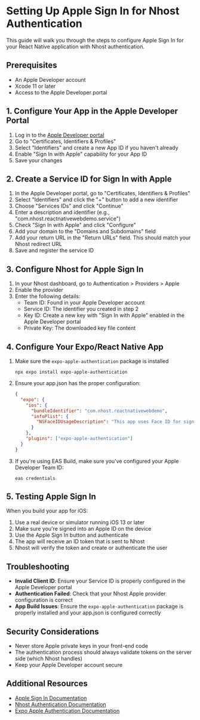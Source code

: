 # Setting Up Apple Sign In for Nhost Authentication

This guide will walk you through the steps to configure Apple Sign In for your React Native application with Nhost authentication.

## Prerequisites

- An Apple Developer account
- Xcode 11 or later
- Access to the Apple Developer portal

## 1. Configure Your App in the Apple Developer Portal

1. Log in to the [Apple Developer portal](https://developer.apple.com/)
2. Go to "Certificates, Identifiers & Profiles"
3. Select "Identifiers" and create a new App ID if you haven't already
4. Enable "Sign In with Apple" capability for your App ID
5. Save your changes

## 2. Create a Service ID for Sign In with Apple

1. In the Apple Developer portal, go to "Certificates, Identifiers & Profiles"
2. Select "Identifiers" and click the "+" button to add a new identifier
3. Choose "Services IDs" and click "Continue"
4. Enter a description and identifier (e.g., "com.nhost.reactnativewebdemo.service")
5. Check "Sign In with Apple" and click "Configure"
6. Add your domain to the "Domains and Subdomains" field
7. Add your return URL in the "Return URLs" field. This should match your Nhost redirect URL
8. Save and register the service ID

## 3. Configure Nhost for Apple Sign In

1. In your Nhost dashboard, go to Authentication > Providers > Apple
2. Enable the provider
3. Enter the following details:
   - Team ID: Found in your Apple Developer account
   - Service ID: The identifier you created in step 2
   - Key ID: Create a new key with "Sign In with Apple" enabled in the Apple Developer portal
   - Private Key: The downloaded key file content

## 4. Configure Your Expo/React Native App

1. Make sure the `expo-apple-authentication` package is installed

   ```
   npx expo install expo-apple-authentication
   ```

2. Ensure your app.json has the proper configuration:

   ```json
   {
     "expo": {
       "ios": {
         "bundleIdentifier": "com.nhost.reactnativewebdemo",
         "infoPlist": {
           "NSFaceIDUsageDescription": "This app uses Face ID for signing in"
         }
       },
       "plugins": ["expo-apple-authentication"]
     }
   }
   ```

3. If you're using EAS Build, make sure you've configured your Apple Developer Team ID:
   ```
   eas credentials
   ```

## 5. Testing Apple Sign In

When you build your app for iOS:

1. Use a real device or simulator running iOS 13 or later
2. Make sure you're signed into an Apple ID on the device
3. Use the Apple Sign In button and authenticate
4. The app will receive an ID token that is sent to Nhost
5. Nhost will verify the token and create or authenticate the user

## Troubleshooting

- **Invalid Client ID**: Ensure your Service ID is properly configured in the Apple Developer portal
- **Authentication Failed**: Check that your Nhost Apple provider configuration is correct
- **App Build Issues**: Ensure the `expo-apple-authentication` package is properly installed and your app.json is configured correctly

## Security Considerations

- Never store Apple private keys in your front-end code
- The authentication process should always validate tokens on the server side (which Nhost handles)
- Keep your Apple Developer account secure

## Additional Resources

- [Apple Sign In Documentation](https://developer.apple.com/sign-in-with-apple/)
- [Nhost Authentication Documentation](https://docs.nhost.io/authentication)
- [Expo Apple Authentication Documentation](https://docs.expo.dev/versions/latest/sdk/apple-authentication/)
